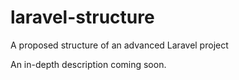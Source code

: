 # laravel-structure
A proposed structure of an advanced Laravel project

An in-depth description coming soon.
